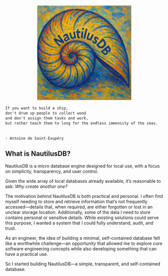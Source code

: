 <p align="center">
    <img width="300" src="images/Nautilus.png" alt="Material Bread logo">
</p>

```
If you want to build a ship, 
don't drum up people to collect wood 
and don't assign them tasks and work, 
but rather teach them to long for the endless immensity of the seas.

                                                                                                                    - Antoine de Saint-Exupéry
```

## What is NautilusDB?

NautilusDB is a micro database engine designed for local use, with a focus on simplicity, transparency, and user control.

Given the wide array of local databases already available, it’s reasonable to ask: *Why create another one?*

The motivation behind NautilusDB is both practical and personal. I often find myself needing to store and retrieve information that’s not frequently accessed—details that, when required, are either forgotten or lost in an unclear storage location. Additionally, some of the data I need to store contains personal or sensitive details. While existing solutions could serve this purpose, I wanted a system that I could fully understand, audit, and trust.

As an engineer, the idea of building a minimal, self-contained database felt like a worthwhile challenge—an opportunity that allowed me to explore core software engineering concepts while also developing something that can have a practical use. 

So I started building NautilusDB—a simple, transparent, and self-contained database. 



